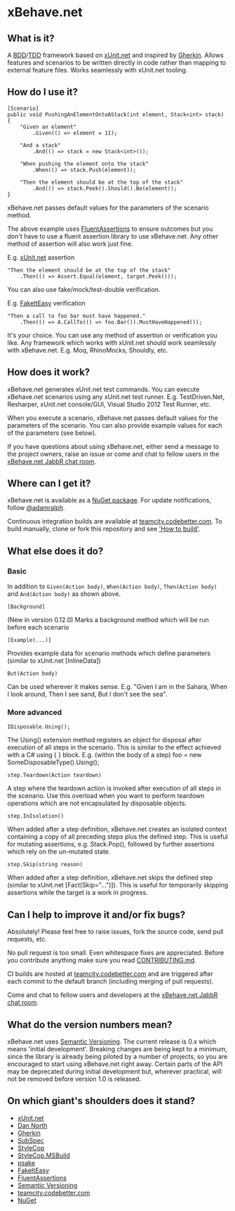 # xBehave.net #

## What is it? ##

A [BDD](http://dannorth.net/introducing-bdd/)/[TDD](https://en.wikipedia.org/wiki/Test-driven_development) framework based on [xUnit.net](http://xunit.codeplex.com/) and inspired by [Gherkin](https://github.com/cucumber/cucumber/wiki/Gherkin). Allows features and scenarios to be written directly in code rather than mapping to external feature files. Works seamlessly with xUnit.net tooling.

## How do I use it? ##

	[Scenario]
	public void PushingAnElementOntoAStack(int element, Stack<int> stack)
	{
	    "Given an element"
	        .Given(() => element = 11);
	
	    "And a stack"
	        .And(() => stack = new Stack<int>());
	
	    "When pushing the element onto the stack"
	        .When(() => stack.Push(element));
	
	    "Then the element should be at the top of the stack"
	        .And(() => stack.Peek().Should().Be(element));
	}

xBehave.net passes default values for the parameters of the scenario method.

The above example uses [FluentAssertions](http://fluentassertions.codeplex.com/) to ensure outcomes but you don't have to use a fluent assertion library to use xBehave.net. Any other method of assertion will also work just fine.

E.g. [xUnit.net](http://xunit.codeplex.com/) assertion

    "Then the element should be at the top of the stack"
        .Then(() => Assert.Equal(element, target.Peek()));

You can also use fake/mock/test-double verification.

E.g. [FakeItEasy](http://code.google.com/p/fakeiteasy/) verification

    "Then a call to foo bar must have happened."
        .Then(() => A.CallTo(() => foo.Bar()).MustHaveHappened());

It's your choice. You can use any method of assertion or verification you like. Any framework which works with xUnit.net should work seamlessly with xBehave.net. E.g. Moq, RhinoMocks, Shouldly, etc.

## How does it work? ##

xBehave.net generates xUnit.net test commands. You can execute xBehave.net scenarios using any xUnit.net test runner. E.g. TestDriven.Net, Resharper, xUnit.net console/GUI, Visual Studio 2012 Test Runner, etc.

When you execute a scenario, xBehave.net passes default values for the parameters of the scenario. You can also provide example values for each of the parameters (see below).

If you have questions about using xBehave.net, either send a message to the project owners, raise an issue or come and chat to fellow users in the [xBehave.net JabbR chat room](http://jabbr.net/#/rooms/xbehavenet).

## Where can I get it? ##

xBehave.net is available as a [NuGet package](https://nuget.org/packages/xBehave). For update notifications, follow [@adamralph](https://twitter.com/#!/adamralph).

Continuous integration builds are available at [teamcity.codebetter.com](http://teamcity.codebetter.com/project.html?projectId=project204&tab=projectOverview). To build manually, clone or fork this repository and see ['How to build'](https://github.com/xbehave/xbehave.net/blob/master/how_to_build.txt).

## What else does it do? ##

### Basic ###

In addition to `Given(Action body)`, `When(Action body)`, `Then(Action body)` and `And(Action body)` as shown above.

	[Background]

(New in version 0.12.0) Marks a background method which will be run before each scenario

	[Example(...)]

Provides example data for scenario methods which define parameters (similar to xUnit.net [InlineData])

	But(Action body)

Can be used wherever it makes sense. E.g. "Given I am in the Sahara, When I look around, Then I see sand, But I don't see the sea".

### More advanced ###

	IDisposable.Using();

The Using() extension method registers an object for disposal after execution of all steps in the scenario. This is similar to the effect achieved with a C# using { } block. E.g. (within the body of a step) foo = new SomeDisposableType().Using();

	step.Teardown(Action teardown)

A step where the teardown action is invoked after execution of all steps in the scenario. Use this overload when you want to perform teardown operations which are not encapsulated by disposable objects.

	step.InIsolation()

When added after a step definition, xBehave.net creates an isolated context containing a copy of all preceding steps plus the defined step. This is useful for mutating assertions, e.g. Stack.Pop(), followed by further assertions which rely on the un-mutated state.

	step.Skip(string reason)

When added after a step definition, xBehave.net skips the defined step (similar to xUnit.net [Fact(Skip="...")]). This is useful for temporarily skipping assertions while the target is a work in progress.

## Can I help to improve it and/or fix bugs? ##

Absolutely! Please feel free to raise issues, fork the source code, send pull requests, etc.

No pull request is too small. Even whitespace fixes are appreciated. Before you contribute anything make sure you read [CONTRIBUTING.md](https://github.com/xbehave/xbehave.net/blob/master/CONTRIBUTING.md).

CI builds are hosted at [teamcity.codebetter.com](http://teamcity.codebetter.com/project.html?projectId=project204&tab=projectOverview) and are triggered after each commit to the default branch (including merging of pull requests).

Come and chat to fellow users and developers at the [xBehave.net JabbR chat room](http://jabbr.net/#/rooms/xbehavenet).

## What do the version numbers mean? ##

xBehave.net uses [Semantic Versioning](http://semver.org/). The current release is 0.x which means 'initial development'. Breaking changes are being kept to a minimum, since the library is already being piloted by a number of projects, so you are encouraged to start using xBehave.net right away. Certain parts of the API may be deprecated during initial development but, wherever practical, will not be removed before version 1.0 is released.

## On which giant's shoulders does it stand? ##

* [xUnit.net](http://xunit.codeplex.com/)
* [Dan North](http://dannorth.net/introducing-bdd/)
* [Gherkin](https://github.com/cucumber/cucumber/wiki/Gherkin)
* [SubSpec](http://bitbucket.org/johannesrudolph/subspec/)
* [StyleCop](http://stylecop.codeplex.com/)
* [StyleCop.MSBuild](https://bitbucket.org/adamralph/stylecop-msbuild)
* [psake](https://github.com/psake/psake)
* [FakeItEasy](https://github.com/FakeItEasy/FakeItEasy)
* [FluentAssertions](http://fluentassertions.codeplex.com/)
* [Semantic Versioning](http://semver.org/)
* [teamcity.codebetter.com](http://teamcity.codebetter.com)
* [NuGet](https://nuget.org/)
